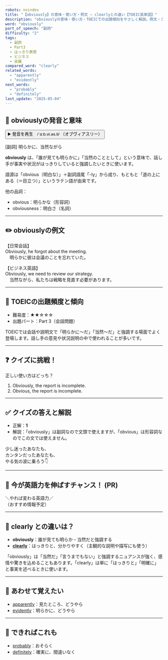 ```yaml
---
robots: noindex
title: "【obviously】の意味・使い方・例文 ― clearlyとの違い【TOEIC英単語】"
description: "obviouslyの意味・使い方・TOEICでの出題傾向をやさしく解説。例文・クイズ付きでclearlyとの違いもわかりやすく学べます。"
word: "obviously"
part_of_speech: "副詞"
difficulty: "2"
tags:
  - 副詞
  - Part3
  - はっきり表現
  - ビジネス
  - 会議
compared_word: "clearly"
related_words:
  - "apparently"
  - "evidently"
next_words:
  - "probably"
  - "definitely"
last_update: "2025-05-04"
---
```


## 🔰 obviouslyの発音と意味

<button class="play-audio" onclick="playTTS('obviously')">
  <span class="play-audio-main">
    ▶️ 発音を再生　/ˈɑːb.vi.əs.li/
  </span>
  <span class="play-audio-sub">
    （オブヴィアスリー）
  </span>
</button>

[副詞] 明らかに、当然ながら

**obviously** は、「誰が見ても明らかに」「当然のこととして」という意味で、話し手が事実や状況がはっきりしていると強調したいときに使います。

語源は「obvious（明白な）」＋副詞語尾「-ly」から成り、もともと「道の上にある（＝目立つ）」というラテン語が由来です。

他の品詞：  
- obvious：明らかな（形容詞）
- obviousness：明白さ（名詞）

---

## ✏️ obviouslyの例文

【日常会話】  
Obviously, he forgot about the meeting.  
　明らかに彼は会議のことを忘れていた。

【ビジネス英語】  
Obviously, we need to review our strategy.  
　当然ながら、私たちは戦略を見直す必要があります。

---

## 🎯 TOEICの出題頻度と傾向

- 難易度：★★☆☆☆
- 出題パート：Part 3（会話問題）

TOEICでは会話や説明文で「明らかに～だ」「当然～だ」と強調する場面でよく登場します。話し手の意見や状況説明の中で使われることが多いです。

---

## ❓ クイズに挑戦！

正しい使い方はどっち？

1. Obviously, the report is incomplete.  
2. Obvious, the report is incomplete.

---

## ✅ クイズの答えと解説

- 正解：**1**
- 解説：「obviously」は副詞なので文頭で使えますが、「obvious」は形容詞なのでこの文では使えません。

少し迷ったあなたも、  
カンタンだったあなたも、  
やる気の波に乗ろう👇️

---

## 🚀 今が英語力を伸ばすチャンス！ (PR)

<div class="info-center">
＼やれば変わる英語力／<br>  
（おすすめ情報予定）
</div>

---

## 🤔  clearly との違いは？

- **obviously**：誰が見ても明らか・当然だと強調する
- **[clearly](/word/clearly/)**：はっきりと、分かりやすく（主観的な説明や描写にも使う）

「obviously」は「当然だ」「言うまでもない」と強調するニュアンスが強く、感情や驚きを込めることもあります。「clearly」は単に「はっきりと」「明確に」と事実を述べるときに使います。

---

## 🧩 あわせて覚えたい

- [apparently](/word/apparently/)：見たところ、どうやら
- [evidently](/word/evidently/)：明らかに、どうやら

---

## 📖 できればこれも

- [probably](/word/probably/)：おそらく
- [definitely](/word/definitely/)：確実に、間違いなく

<!-- cvid: aid37_bid28 -->

